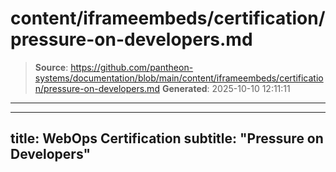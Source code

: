 # content/iframeembeds/certification/pressure-on-developers.md

> **Source**: https://github.com/pantheon-systems/documentation/blob/main/content/iframeembeds/certification/pressure-on-developers.md
> **Generated**: 2025-10-10 12:11:11

---

---
title: WebOps Certification
subtitle: "Pressure on Developers"
---

<Partial file="certification-guide/pressure-on-developers.md" />
